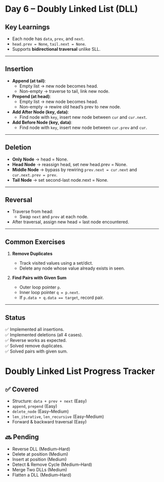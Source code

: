 # Day 6 – Doubly Linked List (DLL)

## Key Learnings

- Each node has `data`, `prev`, and `next`.
- `head.prev = None`, `tail.next = None`.
- Supports **bidirectional traversal** unlike SLL.

---

## Insertion

- **Append (at tail)**:
  - Empty list → new node becomes head.
  - Non-empty → traverse to tail, link new node.
- **Prepend (at head)**:
  - Empty list → new node becomes head.
  - Non-empty → rewire old head’s prev to new node.
- **Add After Node (key, data)**:
  - Find node with `key`, insert new node between `cur` and `cur.next`.
- **Add Before Node (key, data)**:
  - Find node with `key`, insert new node between `cur.prev` and `cur`.

---

## Deletion

- **Only Node** → head = None.
- **Head Node** → reassign head, set new head.prev = None.
- **Middle Node** → bypass by rewiring `prev.next = cur.next` and `cur.next.prev = prev`.
- **Tail Node** → set second-last node.next = None.

---

## Reversal

- Traverse from head:
  - Swap `next` and `prev` at each node.
- After traversal, assign new head = last node encountered.

---

## Common Exercises

1. **Remove Duplicates**

   - Track visited values using a set/dict.
   - Delete any node whose value already exists in seen.

2. **Find Pairs with Given Sum**
   - Outer loop pointer `p`.
   - Inner loop pointer `q = p.next`.
   - If `p.data + q.data == target`, record pair.

---

## Status

✅ Implemented all insertions.  
✅ Implemented deletions (all 4 cases).  
✅ Reverse works as expected.  
✅ Solved remove duplicates.  
✅ Solved pairs with given sum.

# Doubly Linked List Progress Tracker

## ✅ Covered

- Structure: `data + prev + next` (Easy)
- `append`, `prepend` (Easy)
- `delete_node` (Easy–Medium)
- `len_iterative`, `len_recursive` (Easy–Medium)
- Forward & backward traversal (Easy)

## 🔜 Pending

- Reverse DLL (Medium–Hard)
- Delete at position (Medium)
- Insert at position (Medium)
- Detect & Remove Cycle (Medium–Hard)
- Merge Two DLLs (Medium)
- Flatten a DLL (Medium–Hard)
